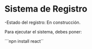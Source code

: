<h1>Sistema de Registro</h1>

-Estado del registro: En construcción. 

Para ejecutar el sistema, debes poner: 


´´´npn install react´´
